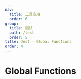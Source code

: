 ```yaml
---
nav:
  title: 工具应用
  order: 6
group:
  title: 测试
  path: /test
  order: 5
title: Jest - Global Functions
order: 4
---
```


# Global Functions